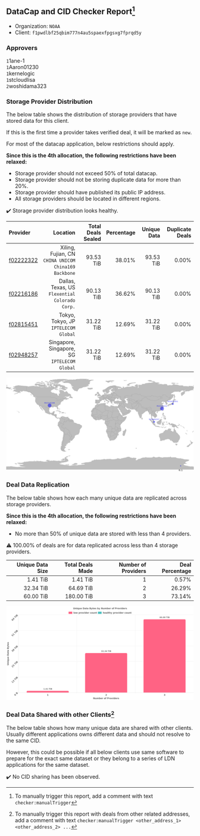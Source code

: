 ## DataCap and CID Checker Report[^1]
 - Organization: `NOAA`
 - Client: `f1pwdlbf25qbim777n4au5spaexfpgsxg7fprqd5y`
### Approvers
`1`1ane-1<br/>`1`Aaron01230<br/>`1`kernelogic<br/>`1`stcloudlisa<br/>`2`woshidama323


### Storage Provider Distribution
The below table shows the distribution of storage providers that have stored data for this client.

If this is the first time a provider takes verified deal, it will be marked as `new`.

For most of the datacap application, below restrictions should apply.

**Since this is the 4th allocation, the following restrictions have been relaxed:**
 - Storage provider should not exceed 50% of total datacap.
 - Storage provider should not be storing duplicate data for more than 20%.
 - Storage provider should have published its public IP address.
 - All storage providers should be located in different regions.

✔️ Storage provider distribution looks healthy.

| Provider                                              |                                                Location | Total Deals Sealed | Percentage | Unique Data | Duplicate Deals |
| :---------------------------------------------------- | ------------------------------------------------------: | -----------------: | ---------: | ----------: | --------------: |
| [f02222322](https://filfox.info/en/address/f02222322) | Xiling, Fujian, CN<br/>`CHINA UNICOM China169 Backbone` |          93.53 TiB |     38.01% |   93.53 TiB |           0.00% |
| [f02216186](https://filfox.info/en/address/f02216186) |       Dallas, Texas, US<br/>`Flexential Colorado Corp.` |          90.13 TiB |     36.62% |   90.13 TiB |           0.00% |
| [f02815451](https://filfox.info/en/address/f02815451) |                 Tokyo, Tokyo, JP<br/>`IPTELECOM Global` |          31.22 TiB |     12.69% |   31.22 TiB |           0.00% |
| [f02948257](https://filfox.info/en/address/f02948257) |         Singapore, Singapore, SG<br/>`IPTELECOM Global` |          31.22 TiB |     12.69% |   31.22 TiB |           0.00% |

<img src="https://raw.githubusercontent.com/data-preservation-programs/filplus-checker-assets/main/filecoin-project/filecoin-plus-large-datasets/issues/2265/1708950936619.png"/>

### Deal Data Replication
The below table shows how each many unique data are replicated across storage providers.


**Since this is the 4th allocation, the following restrictions have been relaxed:**
- No more than 50% of unique data are stored with less than 4 providers.

⚠️ 100.00% of deals are for data replicated across less than 4 storage providers.

| Unique Data Size | Total Deals Made | Number of Providers | Deal Percentage |
| ---------------: | ---------------: | ------------------: | --------------: |
|         1.41 TiB |         1.41 TiB |                   1 |           0.57% |
|        32.34 TiB |        64.69 TiB |                   2 |          26.29% |
|        60.00 TiB |       180.00 TiB |                   3 |          73.14% |

<img src="https://raw.githubusercontent.com/data-preservation-programs/filplus-checker-assets/main/filecoin-project/filecoin-plus-large-datasets/issues/2265/1708950937227.png"/>

### Deal Data Shared with other Clients[^3]
The below table shows how many unique data are shared with other clients.
Usually different applications owns different data and should not resolve to the same CID.

However, this could be possible if all below clients use same software to prepare for the exact same dataset or they belong to a series of LDN applications for the same dataset.

✔️ No CID sharing has been observed.

[^1]: To manually trigger this report, add a comment with text `checker:manualTrigger`

[^2]: Deals from those addresses are combined into this report as they are specified with `checker:manualTrigger`

[^3]: To manually trigger this report with deals from other related addresses, add a comment with text `checker:manualTrigger <other_address_1> <other_address_2> ...`
